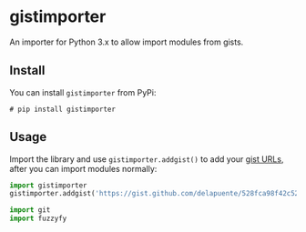 # gistimporter
An importer for Python 3.x to allow import modules from gists.

## Install
You can install `gistimporter` from PyPi:

```
# pip install gistimporter
```

## Usage
Import the library and use `gistimporter.addgist()` to add your [gist URLs](https://gist.github.com/delapuente/528fca98f42c5236ce1d), after you can import modules normally:

```python
import gistimporter
gistimporter.addgist('https://gist.github.com/delapuente/528fca98f42c5236ce1d')

import git
import fuzzyfy
```
